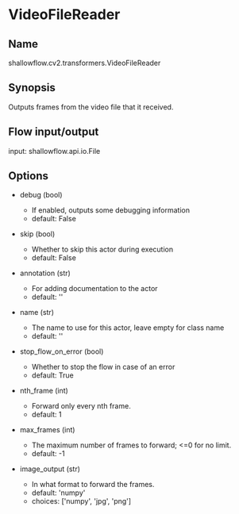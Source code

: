 # VideoFileReader

## Name
shallowflow.cv2.transformers.VideoFileReader

## Synopsis
Outputs frames from the video file that it received.

## Flow input/output
input: shallowflow.api.io.File

## Options
* debug (bool)

  * If enabled, outputs some debugging information
  * default: False

* skip (bool)

  * Whether to skip this actor during execution
  * default: False

* annotation (str)

  * For adding documentation to the actor
  * default: ''

* name (str)

  * The name to use for this actor, leave empty for class name
  * default: ''

* stop_flow_on_error (bool)

  * Whether to stop the flow in case of an error
  * default: True

* nth_frame (int)

  * Forward only every nth frame.
  * default: 1

* max_frames (int)

  * The maximum number of frames to forward; <=0 for no limit.
  * default: -1

* image_output (str)

  * In what format to forward the frames.
  * default: 'numpy'
  * choices: ['numpy', 'jpg', 'png']

